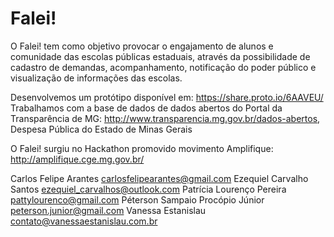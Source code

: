 # Falei!

O Falei! tem como objetivo provocar o engajamento de alunos e comunidade das escolas públicas estaduais, através da possibilidade de cadastro de demandas, acompanhamento, notificação do poder público e visualização de informações das escolas.

Desenvolvemos um protótipo disponível em: https://share.proto.io/6AAVEU/
Trabalhamos com a base de dados de dados abertos do Portal da Transparência de MG: http://www.transparencia.mg.gov.br/dados-abertos, 
Despesa Pública do Estado de Minas Gerais

O Falei! surgiu no Hackathon promovido movimento Amplifique: http://amplifique.cge.mg.gov.br/  

Carlos Felipe Arantes                carlosfelipearantes@gmail.com
Ezequiel Carvalho Santos            ezequiel_carvalhos@outlook.com
Patrícia Lourenço Pereira            pattylourenco@gmail.com
Péterson Sampaio Procópio Júnior    peterson.junior@gmail.com
Vanessa Estanislau                contato@vanessaestanislau.com.br